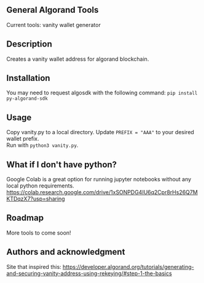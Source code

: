 ## General Algorand Tools
Current tools: vanity wallet generator

## Description
Creates a vanity wallet address for algorand blockchain.

## Installation
You may need to request algosdk with the following command:
`pip install py-algorand-sdk`

## Usage
Copy vanity.py to a local directory.  Update `PREFIX = "AAA"` to your desired wallet prefix.  
Run with `python3 vanity.py`.

## What if I don't have python?
Google Colab is a great option for running jupyter notebooks without any local python requirements.
https://colab.research.google.com/drive/1xSONPDG4IU6q2Cpr8rHs26Q7MKTDqzX7?usp=sharing

## Roadmap
More tools to come soon!

## Authors and acknowledgment
Site that inspired this: https://developer.algorand.org/tutorials/generating-and-securing-vanity-address-using-rekeying/#step-1-the-basics

